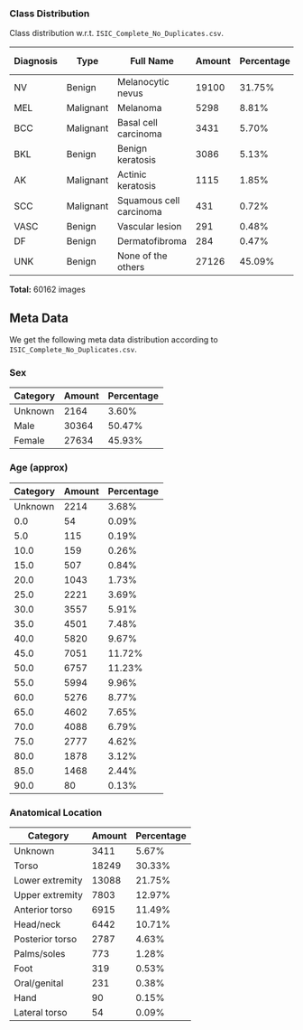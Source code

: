 
### Class Distribution

Class distribution w.r.t. `ISIC_Complete_No_Duplicates.csv`.

| Diagnosis | Type      | Full Name                          | Amount | Percentage | Class Index |
|-----------|-----------|------------------------------------|--------|------------|-------------|
| NV | Benign | Melanocytic nevus | 19100 | 31.75% | 0 |
| MEL | Malignant | Melanoma | 5298 | 8.81% | 1 |
| BCC | Malignant | Basal cell carcinoma | 3431 | 5.70% | 2 |
| BKL | Benign | Benign keratosis | 3086 | 5.13% | 3 |
| AK | Malignant | Actinic keratosis | 1115 | 1.85% | 4 |
| SCC | Malignant | Squamous cell carcinoma | 431 | 0.72% | 5 |
| VASC | Benign | Vascular lesion | 291 | 0.48% | 6 |
| DF | Benign | Dermatofibroma | 284 | 0.47% | 7 |
| UNK | Benign | None of the others | 27126 | 45.09% | 8 |

**Total:** 60162 images

## Meta Data

We get the following meta data distribution according to `ISIC_Complete_No_Duplicates.csv`.

### Sex 

| Category | Amount | Percentage |
|----------|--------|------------|
| Unknown  | 2164 | 3.60% |
| Male | 30364 | 50.47% |
| Female | 27634 | 45.93% |

### Age (approx)

| Category | Amount | Percentage |
|----------|--------|------------|
| Unknown  | 2214 | 3.68% |
| 0.0 | 54 | 0.09% |
| 5.0 | 115 | 0.19% |
| 10.0 | 159 | 0.26% |
| 15.0 | 507 | 0.84% |
| 20.0 | 1043 | 1.73% |
| 25.0 | 2221 | 3.69% |
| 30.0 | 3557 | 5.91% |
| 35.0 | 4501 | 7.48% |
| 40.0 | 5820 | 9.67% |
| 45.0 | 7051 | 11.72% |
| 50.0 | 6757 | 11.23% |
| 55.0 | 5994 | 9.96% |
| 60.0 | 5276 | 8.77% |
| 65.0 | 4602 | 7.65% |
| 70.0 | 4088 | 6.79% |
| 75.0 | 2777 | 4.62% |
| 80.0 | 1878 | 3.12% |
| 85.0 | 1468 | 2.44% |
| 90.0 | 80 | 0.13% |

### Anatomical Location

| Category        | Amount | Percentage |
|-----------------|--------|------------|
| Unknown  | 3411 | 5.67% |
| Torso | 18249 | 30.33% |
| Lower extremity | 13088 | 21.75% |
| Upper extremity | 7803 | 12.97% |
| Anterior torso | 6915 | 11.49% |
| Head/neck | 6442 | 10.71% |
| Posterior torso | 2787 | 4.63% |
| Palms/soles | 773 | 1.28% |
| Foot | 319 | 0.53% |
| Oral/genital | 231 | 0.38% |
| Hand | 90 | 0.15% |
| Lateral torso | 54 | 0.09% |
